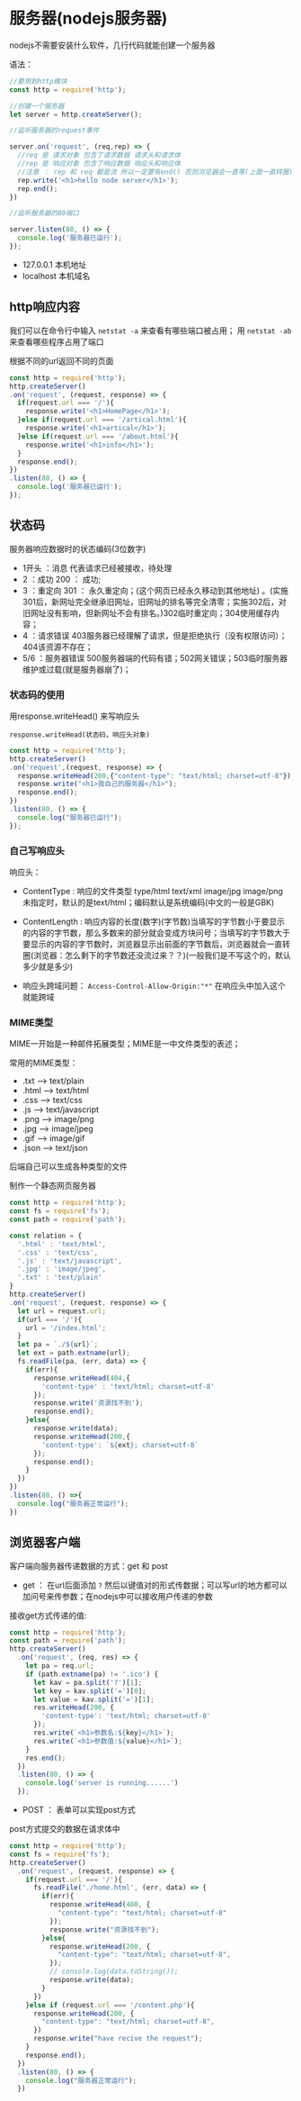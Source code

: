 # 服务器(nodejs服务器)

nodejs不需要安装什么软件，几行代码就能创建一个服务器

语法：

```js
//要用到http模块
const http = require('http');

//创建一个服务器
let server = http.createServer();

//监听服务器的request事件

server.on('request', (req,rep) => {
  //req 是 请求对象 包含了请求数据 请求头和请求体
  //rep 是 响应对象 包含了响应数据 响应头和响应体
  //注意 ： rep 和 req 都是流 所以一定要有end() 否则浏览器会一直等(上面一直转圈)
  rep.write('<h1>hello node server</h1>');
  rep.end();
})

//监听服务器的80端口

server.listen(80, () => {
  console.log('服务器已运行');
});
```

- 127.0.0.1 本机地址
- localhost 本机域名

## http响应内容

我们可以在命令行中输入 ```netstat -a``` 来查看有哪些端口被占用； 用 ```netstat -ab``` 来查看哪些程序占用了端口

根据不同的url返回不同的页面

```js
const http = require('http');
http.createServer()
.on('request', (request, response) => {
  if(request.url === '/'){
    response.write('<h1>HomePage</h1>');
  }else if(request.url === '/artical.html'){
    response.write('<h1>artical</h1>');
  }else if(request.url === '/about.html'){
    response.write('<h1>info</h1>');
  }
  response.end();
})
.listen(80, () => {
  console.log('服务器已运行');
});
```

## 状态码

服务器响应数据时的状态编码(3位数字)

- 1开头 ：消息   代表请求已经被接收，待处理
- 2 ：成功
200 ： 成功;
- 3 ：重定向
301 ： 永久重定向；(这个网页已经永久移动到其他地址) 。(实施301后，新网址完全继承旧网址，旧网址的排名等完全清零；实施302后，对旧网址没有影响，但新网址不会有排名。)302临时重定向；304使用缓存内容；
- 4 ：请求错误
403服务器已经理解了请求，但是拒绝执行（没有权限访问）；404该资源不存在；
- 5/6 ：服务器错误
500服务器端的代码有错；502网关错误；503临时服务器维护或过载(就是服务器崩了)；

### 状态码的使用

用response.writeHead() 来写响应头

```response.writeHead(状态码，响应头对象)```

```js
const http = require('http');
http.createServer()
.on('request',(request, response) => {
  response.writeHead(200,{"content-type": "text/html; charset=utf-8"});
  response.write("<h1>我自己的服务器</h1>");
  response.end();
})
.listen(80, () => {
  console.log("服务器已运行");
});
```

### 自己写响应头

响应头：

- ContentType : 响应的文件类型  type/html text/xml image/jpg image/png 未指定时，默认的是text/html；编码默认是系统编码(中文的一般是GBK)
- ContentLength : 响应内容的长度(数字)(字节数)当填写的字节数小于要显示的内容的字节数，那么多数来的部分就会变成方块问号；当填写的字节数大于要显示的内容的字节数时，浏览器显示出前面的字节数后，浏览器就会一直转圈(浏览器：怎么剩下的字节数还没流过来？？)(一般我们是不写这个的，默认多少就是多少)

- 响应头跨域问题： ```Access-Control-Allow-Origin:"*"``` 在响应头中加入这个就能跨域

### MIME类型

MIME一开始是一种邮件拓展类型；MIME是一中文件类型的表述；

常用的MIME类型：

- .txt --> text/plain
- .html --> text/html
- .css --> text/css
- .js --> text/javascript
- .png --> image/png
- .jpg --> image/jpeg
- .gif --> image/gif
- .json --> text/json

后端自己可以生成各种类型的文件

制作一个静态网页服务器

```js
const http = require('http');
const fs = require('fs');
const path = require('path');

const relation = {
  '.html' : 'text/html',
  '.css' : 'text/css',
  '.js' : 'text/javascript',
  '.jpg' : 'image/jpeg',
  '.txt' : 'text/plain'
}
http.createServer()
.on('request', (request, response) => {
  let url = request.url;
  if(url === '/'){
    url = '/index.html';
  }
  let pa = `./${url}`;
  let ext = path.extname(url);
  fs.readFile(pa, (err, data) => {
    if(err){
      response.writeHead(404,{
        'content-type' : 'text/html; charset=utf-8'
      });
      response.write('资源找不到');
      response.end();
    }else{
      response.write(data);
      response.writeHead(200,{
        'content-type': `${ext}; charset=utf-8`
      });
      response.end();
    }
  })
})
.listen(80, () =>{
  console.log("服务器正常运行");
})
```

## 浏览器客户端

客户端向服务器传递数据的方式：get 和 post

- get ： 在url后面添加 ```?``` 然后以键值对的形式传数据；可以写url的地方都可以加问号来传参数；在nodejs中可以接收用户传递的参数

接收get方式传递的值:

```js
const http = require('http');
const path = require('path');
http.createServer()
  .on('request', (req, res) => {
    let pa = req.url;
    if (path.extname(pa) != '.ico') {
      let kav = pa.split('?')[1];
      let key = kav.split('=')[0];
      let value = kav.split('=')[1];
      res.writeHead(200, {
        'content-type': 'text/html; charset=utf-8'
      });
      res.write(`<h1>参数名:${key}</h1>`);
      res.write(`<h1>参数值:${value}</h1>`);
    }
    res.end();
  })
  .listen(80, () => {
    console.log('server is running......')
  });
```

- POST ： 表单可以实现post方式

post方式提交的数据在请求体中

```js
const http = require('http');
const fs = require('fs');
http.createServer()
  .on('request', (request, response) => {
    if(request.url === '/'){
      fs.readFile('./home.html', (err, data) => {
        if(err){
          response.writeHead(400, {
            "content-type": "text/html; charset=utf-8"
          });
          response.write("资源找不到");
        }else{
          response.writeHead(200, {
            "content-type": "text/html; charset=utf-8",
          });
          // console.log(data.toString());
          response.write(data);
        }
      })
    }else if (request.url === '/content.php'){
      response.writeHead(200, {
        "content-type": "text/html; charset=utf-8",
      })
      response.write("have recive the request");
    }
    response.end();
  })
  .listen(80, () => {
    console.log("服务器正常运行");
  })
```

